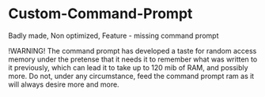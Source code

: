 # Custom-Command-Prompt
Badly made, Non optimized, Feature - missing command prompt

!WARNING! The command prompt has developed a taste for random access memory under the pretense that it needs it to remember what was written to it previously, which can lead it to
take up to 120 mib of RAM, and possibly more. Do not, under any circumstance, feed the command prompt ram as it will always desire more and more.
